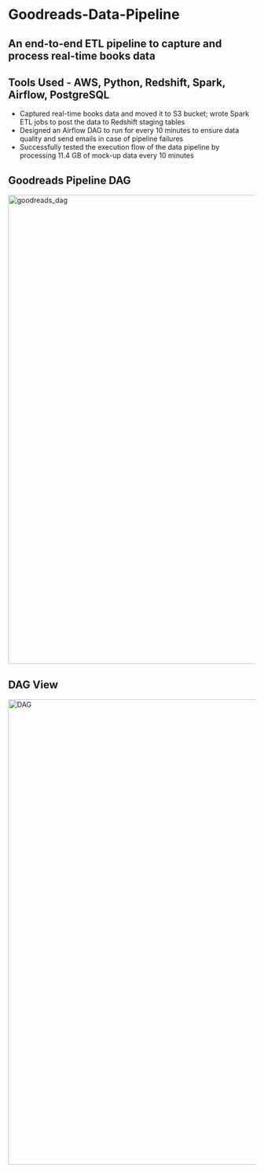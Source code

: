 # Goodreads-Data-Pipeline

## An end-to-end ETL pipeline to capture and process real-time books data

## Tools Used - AWS, Python, Redshift, Spark, Airflow, PostgreSQL

- Captured real-time books data and moved it to S3 bucket; wrote Spark ETL jobs to post the data to Redshift staging tables
- Designed an Airflow DAG to run for every 10 minutes to ensure data quality and send emails in case of pipeline failures
- Successfully tested the execution flow of the data pipeline by processing 11.4 GB of mock-up data every 10 minutes

## Goodreads Pipeline DAG
<img width="953" alt="goodreads_dag" src="https://user-images.githubusercontent.com/66754032/113553315-34ac5980-95bd-11eb-8504-a22b414da4c0.png">

## DAG View
<img width="946" alt="DAG" src="https://user-images.githubusercontent.com/66754032/113553531-88b73e00-95bd-11eb-85ff-e701309accf7.png">

